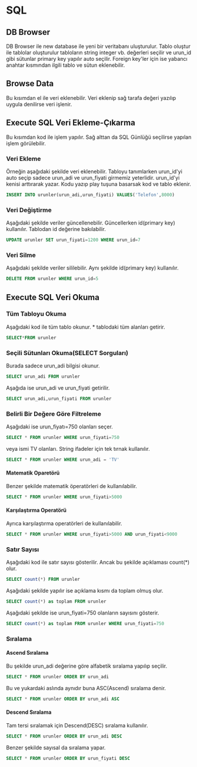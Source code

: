 # SQL
## DB Browser
DB Browser ile new database ile yeni bir veritabanı uluşturulur. Tablo oluştur ile tablolar oluşturulur tabloların string integer vb. değerleri seçilir ve urun_id gibi sütunlar primary key yapılır auto seçilir. Foreign key'ler için ise  yabancı anahtar kısmından ilgili tablo ve sütun eklenebilir.

## Browse Data
Bu kısımdan el ile veri eklenebilir. Veri eklenip sağ tarafa değeri yazılıp uygula denilirse veri işlenir.

## Execute SQL Veri Ekleme-Çıkarma
Bu kısımdan kod ile işlem yapılır. Sağ alttan da SQL Günlüğü seçilirse yapılan işlem görülebilir.
### Veri Ekleme
 Örneğin aşağıdaki şekilde veri eklenebilir. Tabloyu tanımlarken urun_id'yi auto seçip  sadece urun_adi ve urun_fiyati girmemiz yeterlidir. urun_id'yi kenisi arttırarak yazar. Kodu yazıp play tuşuna basarsak kod ve tablo eklenir.
```SQL
INSERT INTO urunler(urun_adi,urun_fiyati) VALUES('Telefon',8000)
```
### Veri Değiştirme
Aşağıdaki şekilde veriler güncellenebilir. Güncellerken id(primary key) kullanılır. Tablodan id değerine bakılabilir.
```SQL
UPDATE urunler SET urun_fiyati=1200 WHERE urun_id=7
```
### Veri Silme
Aşağıdaki şekilde veriler sililebilir. Aynı şekilde id(primary key) kullanılır.
```SQL
DELETE FROM urunler WHERE urun_id=5
```

## Execute SQL Veri Okuma
### Tüm Tabloyu Okuma
Aşağıdaki kod ile tüm tablo okunur. * tablodaki tüm alanları getirir.
```SQL
SELECT*FROM urunler
```
### Seçili Sütunları Okuma(SELECT Sorguları)
Burada sadece urun_adi bilgisi okunur.
```SQL
SELECT urun_adi FROM urunler
```
Aşağıda ise urun_adi ve urun_fiyati getirilir.
```SQL
SELECT urun_adi,urun_fiyati FROM urunler
```
### Belirli Bir Değere Göre Filtreleme
Aşağıdaki ise urun_fiyatı=750 olanları seçer.
```SQL
SELECT * FROM urunler WHERE urun_fiyati=750
```
veya ismi TV olanları. String ifadeler için tek tırnak kullanılır.
```SQL
SELECT * FROM urunler WHERE urun_adi = 'TV'
```
#### Matematik Oparetörü
Benzer şekilde matematik öperatörleri de kullanılabilir.
```SQL
SELECT * FROM urunler WHERE urun_fiyati>5000
```
#### Karşılaştırma Operatörü
Ayrıca karşılaştırma operatörleri de kullanılabilir.
```SQL
SELECT * FROM urunler WHERE urun_fiyati>5000 AND urun_fiyati<9000
```
### Satır Sayısı
Aşağıdaki kod ile satır sayısı gösterilir. Ancak bu şekilde açıklaması count(*) olur.
```SQL
SELECT count(*) FROM urunler
```
Aşağıdaki şekilde yapılır ise açıklama kısmı da toplam olmuş olur.
```SQL
SELECT count(*) as toplam FROM urunler
```
Aşağıdaki şekilde ise urun_fiyati=750 olanların sayısını gösterir.
```SQL
SELECT count(*) as toplam FROM urunler WHERE urun_fiyati=750
```
### Sıralama
#### Ascend Sıralama
Bu şekilde urun_adi değerine göre alfabetik sıralama yapılıp seçilir. 
```SQL
SELECT * FROM urunler ORDER BY urun_adi
```
Bu ve yukardaki aslında aynıdır buna ASC(Ascend) sıralama denir.
```SQL
SELECT * FROM urunler ORDER BY urun_adi ASC
```
#### Descend Sıralama
Tam tersi sıralamak için Descend(DESC) sıralama kullanılır.
```SQL
SELECT * FROM urunler ORDER BY urun_adi DESC
```
Benzer şekilde sayısal da sıralama yapar.
```SQL
SELECT * FROM urunler ORDER BY urun_fiyati DESC
```













